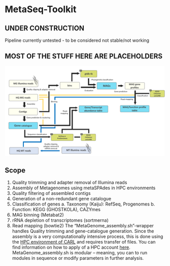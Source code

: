 # MetaSeq-Toolkit
## UNDER CONSTRUCTION
Pipeline currently untested - to be considered not stable/not working
## MOST OF THE STUFF HERE ARE PLACEHOLDERS

![MetaSeq_Flowchart](images/MetaSeq.png)

## Scope
1.	Quality trimming and adapter removal of Illumina reads
2.	Assembly of Metagenomes using metaSPAdes in HPC environments
3.	Quality filtering of assembled contigs
4.	Generation of a non-redundant gene catalogue
5.	Classification of genes
a.	Taxonomy (Kaiju): RefSeq, Progenomes
b.	Function: KEGG (GHOSTKOLA), CAZYmes
6.	MAG binning (Metabat2)
7.	rRNA depletion of transcriptomes (sortmerna)
8.	Read mapping (bowtie2)
The “MetaGenome_assembly.sh”-wrapper handles Quality trimming and gene-catalogue generation. Since the assembly is a very computationally intensive process, this is done using the [HPC environment of CARL](https://uol.de/fk5/wr/hochleistungsrechnen/hpc-facilities) and requires transfer of files. You can find information on how to apply of a HPC account [here](https://uol.de/fk5/wr/hochleistungsrechnen/faq-frequently-asked-questions).
MetaGenome_assembly.sh is modular – meaning, you can to run modules in sequence or modify parameters in further analysis.
